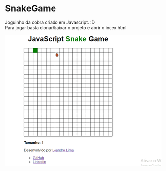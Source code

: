 # SnakeGame
Joguinho da cobra criado em Javascript. :D  
Para jogar basta clonar/baixar o projeto e abrir o index.html  

![](gifExample.gif)

